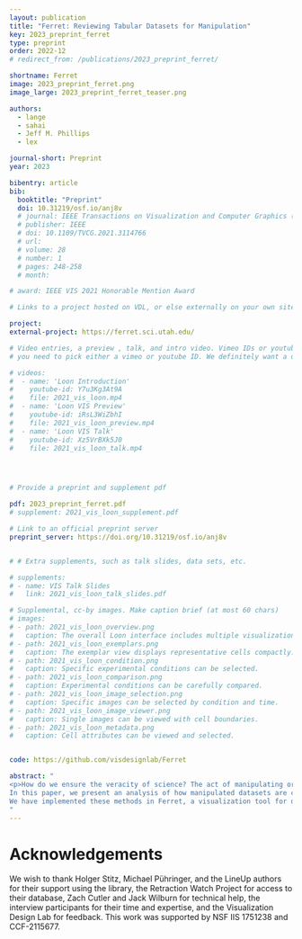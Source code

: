 ```yaml
---
layout: publication
title: "Ferret: Reviewing Tabular Datasets for Manipulation"
key: 2023_preprint_ferret
type: preprint
order: 2022-12
# redirect_from: /publications/2023_preprint_ferret/

shortname: Ferret
image: 2023_preprint_ferret.png
image_large: 2023_preprint_ferret_teaser.png

authors:
  - lange
  - sahai
  - Jeff M. Phillips
  - lex

journal-short: Preprint
year: 2023

bibentry: article
bib:
  booktitle: "Preprint"
  doi: 10.31219/osf.io/anj8v
  # journal: IEEE Transactions on Visualization and Computer Graphics (VIS)
  # publisher: IEEE
  # doi: 10.1109/TVCG.2021.3114766
  # url:
  # volume: 28
  # number: 1
  # pages: 248-258
  # month:

# award: IEEE VIS 2021 Honorable Mention Award

# Links to a project hosted on VDL, or else externally on your own site

project:
external-project: https://ferret.sci.utah.edu/

# Video entries, a preview , talk, and intro video. Vimeo IDs or youtube IDs are supported
# you need to pick either a vimeo or youtube ID. We definitely want a downloadable video too.

# videos:
#  - name: 'Loon Introduction'
#    youtube-id: Y7u3Kg3At9A
#    file: 2021_vis_loon.mp4
#  - name: 'Loon VIS Preview'
#    youtube-id: iRsL3WiZbhI
#    file: 2021_vis_loon_preview.mp4
#  - name: 'Loon VIS Talk'
#    youtube-id: Xz5VrBXk5J0
#    file: 2021_vis_loon_talk.mp4




# Provide a preprint and supplement pdf

pdf: 2023_preprint_ferret.pdf
# supplement: 2021_vis_loon_supplement.pdf

# Link to an official preprint server
preprint_server: https://doi.org/10.31219/osf.io/anj8v


# # Extra supplements, such as talk slides, data sets, etc.

# supplements:
# - name: VIS Talk Slides
#   link: 2021_vis_loon_talk_slides.pdf

# Supplemental, cc-by images. Make caption brief (at most 60 chars)
# images:
# - path: 2021_vis_loon_overview.png
#   caption: The overall Loon interface includes multiple visualizations.
# - path: 2021_vis_loon_exemplars.png
#   caption: The exemplar view displays representative cells compactly.
# - path: 2021_vis_loon_condition.png
#   caption: Specific experimental conditions can be selected.
# - path: 2021_vis_loon_comparison.png
#   caption: Experimental conditions can be carefully compared.
# - path: 2021_vis_loon_image_selection.png
#   caption: Specific images can be selected by condition and time.
# - path: 2021_vis_loon_image_viewer.png
#   caption: Single images can be viewed with cell boundaries.
# - path: 2021_vis_loon_metadata.png
#   caption: Cell attributes can be viewed and selected.


code: https://github.com/visdesignlab/Ferret

abstract: "
<p>How do we ensure the veracity of science? The act of manipulating or fabricating scientific data has led to many high-profile fraud cases and retractions. Detecting manipulated data, however, is a challenging and time-consuming endeavor. Automated detection methods are limited due to the diversity of data types and manipulation techniques. Furthermore, patterns automatically flagged as suspicious can have reasonable explanations. Instead, we propose a nuanced approach where experts analyze tabular datasets, e.g., as part of the peer-review process, using a guided, interactive visualization approach. 
In this paper, we present an analysis of how manipulated datasets are created and the artifacts these techniques generate. Based on these findings, we propose a suite of visualization methods to surface potential irregularities.
We have implemented these methods in Ferret, a visualization tool for data forensics work. Ferret makes potential data issues salient and provides guidance on spotting signs of tampering and differentiating them from truthful data.</p>
"
---
```


# Acknowledgements

We wish to thank Holger Stitz, Michael Pühringer, and the LineUp authors for their support using the library, the Retraction Watch Project for access to their database, Zach Cutler and Jack Wilburn for technical help, the interview participants for their time and expertise, and the Visualization Design Lab for feedback. This work was supported by NSF IIS 1751238 and CCF-2115677.
